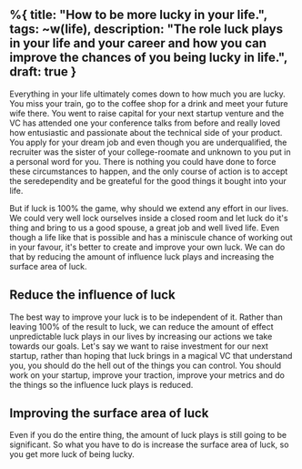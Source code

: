 %{
title: "How to be more lucky in your life.",
tags: ~w(life),
description: "The role luck plays in your life and your career and how you can improve the chances of you being lucky in life.",
draft: true
}
---

Everything in your life ultimately comes down to how much you are lucky. You miss your train, go to the coffee shop for a drink and meet your future wife there. You went to raise capital for your next startup venture and the VC has attended one your conference talks from before and really loved how entusiastic and passionate about the technical side of your product. You apply for your dream job and even though you are underqualified, the recruiter was the sister of your college-roomate and unknown to you put in a personal word for you. There is nothing you could have done to force these circumstances to happen, and the only course of action is to accept the seredependity and be greateful for the good things it bought into your life.

But if luck is 100% the game, why should we extend any effort in our lives. We could very well lock ourselves inside a closed room and let luck do it's thing and bring to us a good spouse, a great job and well lived life. Even though a life like that is possible and has a miniscule chance of working out in your favour, it's better to create and improve your own luck. We can do that by reducing the amount of influence luck plays and increasing the surface area of luck.

## Reduce the influence of luck
The best way to improve your luck is to be independent of it. Rather than leaving 100% of the result to luck, we can reduce the amount of effect unpredictable luck plays in our lives by increasing our actions we take towards our goals. Let's say we want to raise investment for our next startup, rather than hoping that luck brings in a magical VC that understand you, you should do the hell out of the things you can control. You should work on your startup, improve your traction, improve your metrics and do the things so the influence luck plays is reduced.

## Improving the surface area of luck
Even if you do the entire thing, the amount of luck plays is still going to be significant. So what you have to do is increase the surface area of luck, so you get more luck of being lucky.
